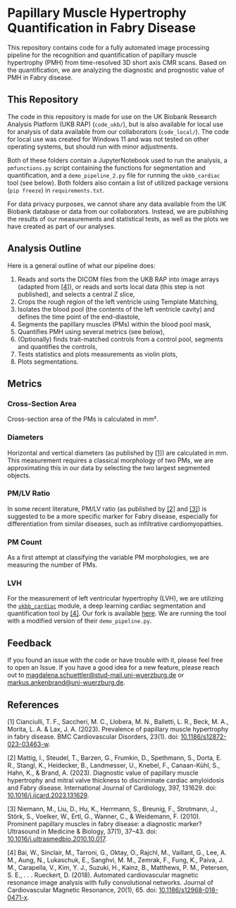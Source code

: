 # Papillary Muscle Hypertrophy Quantification in Fabry Disease

This repository contains code for a fully automated image processing pipeline for the recognition and quantification of papillary muscle hypertrophy (PMH) from time-resolved 3D short axis CMR scans. Based on the quantification, we are analyzing the diagnostic and prognostic value of PMH in Fabry disease.


## This Repository

The code in this repository is made for use on the UK Biobank Research Analysis Platform (UKB RAP) (`code_ukb/`), but is also available for local use for analysis of data available from our collaborators (`code_local/`). The code for local use was created for Windows 11 and was not tested on other operating systems, but should run with minor adjustments.

Both of these folders contain a JupyterNotebook used to run the analysis, a `pmfunctions.py` script containing the functions for segmentation and quantification, and a `demo_pipeline_2.py` file for running the `ukbb_cardiac` tool (see below). Both folders also contain a list of utilized package versions (`pip freeze`) in `requirements.txt`.

For data privacy purposes, we cannot share any data available from the UK Biobank database or data from our collaborators. Instead, we are publishing the results of our measurements and statistical tests, as well as the plots we have created as part of our analyses.


## Analysis Outline

Here is a general outline of what our pipeline does:

1. Reads and sorts the DICOM files from the UKB RAP into image arrays (adapted from [[4]](#4)), or reads and sorts local data (this step is not published), and selects a central Z slice,
2. Crops the rough region of the left ventricle using Template Matching,
3. Isolates the blood pool (the contents of the left ventricle cavity) and defines the time point of the end-diastole,
4. Segments the papillary muscles (PMs) within the blood pool mask,
5. Quantifies PMH using several metrics (see below),
6. (Optionally) finds trait-matched controls from a control pool, segments and quantifies the controls,
7. Tests statistics and plots measurements as violin plots,
8. Plots segmentations.


## Metrics

### Cross-Section Area

Cross-section area of the PMs is calculated in mm².

### Diameters

Horizontal and vertical diameters (as published by [[1]](#1)) are calculated in mm. This measurement requires a classical morphology of two PMs, we are approximating this in our data by selecting the two largest segmented objects. 

### PM/LV Ratio

In some recent literature, PM/LV ratio (as published by [[2]](#2) and [[3]](#3)) is suggested to be a more specific marker for Fabry disease, especially for differentiation from similar diseases, such as infiltrative cardiomyopathies.

### PM Count

As a first attempt at classifying the variable PM morphologies, we are measuring the number of PMs.

### LVH

For the measurement of left ventricular hypertrophy (LVH), we are utilizing the [`ukbb_cardiac`](https://github.com/baiwenjia/ukbb_cardiac) module, a deep learning cardiac segmentation and quantification tool by [[4]](#4). Our fork is available [here](https://github.com/BioMeDS/ukbb_cardiac). We are running the tool with a modified version of their `demo_pipeline.py`.


## Feedback

If you found an issue with the code or have trouble with it, please feel free to open an Issue. If you have a good idea for a new feature, please reach out to magdalena.schuettler@stud-mail.uni-wuerzburg.de or markus.ankenbrand@uni-wuerzburg.de.


## References

<a id="1">[1]</a> 
Cianciulli, T. F., Saccheri, M. C., Llobera, M. N., Balletti, L. R., Beck, M. A., Morita, L. A. & Lax, J. A. (2023). Prevalence of papillary muscle hypertrophy in fabry disease. BMC Cardiovascular Disorders, 23(1). doi: [10.1186/s12872-023-03463-w](https://doi.org/10.1186/s12872-023-03463-w).

<a id="2">[2]</a> 
Mattig, I., Steudel, T., Barzen, G., Frumkin, D., Spethmann, S., Dorta, E. R., Stangl, K., Heidecker, B., Landmesser, U., Knebel, F., Canaan-Kühl, S., Hahn, K., & Brand, A. (2023). Diagnostic value of papillary muscle hypertrophy and mitral valve thickness to discriminate cardiac amyloidosis and Fabry disease. International Journal of Cardiology, 397, 131629. doi: [10.1016/j.ijcard.2023.131629](https://doi.org/10.1016/j.ijcard.2023.131629).

<a id="3">[3]</a> 
Niemann, M., Liu, D., Hu, K., Herrmann, S., Breunig, F., Strotmann, J., Störk, S., Voelker, W., Ertl, G., Wanner, C., & Weidemann, F. (2010). Prominent papillary muscles in fabry disease: a diagnostic marker? Ultrasound in Medicine & Biology, 37(1), 37–43. doi: [10.1016/j.ultrasmedbio.2010.10.017](https://doi.org/10.1016/j.ultrasmedbio.2010.10.017).

<a id="4">[4]</a> 
Bai, W., Sinclair, M., Tarroni, G., Oktay, O., Rajchl, M., Vaillant, G., Lee, A. M., Aung, N., Lukaschuk, E., Sanghvi, M. M., Zemrak, F., Fung, K., Paiva, J. M., Carapella, V., Kim, Y. J., Suzuki, H., Kainz, B., Matthews, P. M., Petersen, S. E., . . . Rueckert, D. (2018). Automated cardiovascular magnetic resonance image analysis with fully convolutional networks. Journal of Cardiovascular Magnetic Resonance, 20(1), 65. doi: [10.1186/s12968-018-0471-x](https://doi.org/10.1186/s12968-018-0471-x).